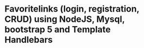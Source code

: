 # Favoritelinks (login, registration, CRUD) using NodeJS, Mysql, bootstrap 5 and Template Handlebars
